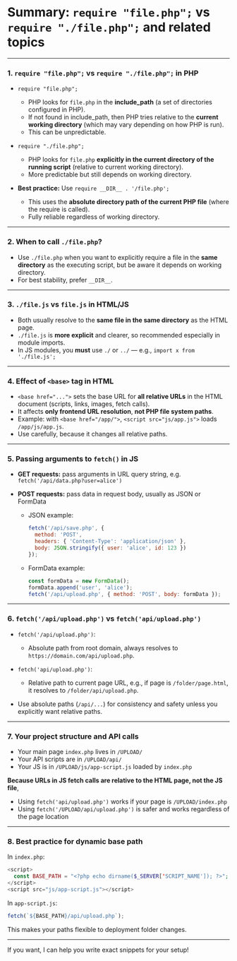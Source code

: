 # Summary: `require "file.php";` vs `require "./file.php";` and related topics

---

### 1. **`require "file.php";` vs `require "./file.php";` in PHP**

* `require "file.php";`

  * PHP looks for `file.php` in the **include\_path** (a set of directories configured in PHP).
  * If not found in include\_path, then PHP tries relative to the **current working directory** (which may vary depending on how PHP is run).
  * This can be unpredictable.

* `require "./file.php";`

  * PHP looks for `file.php` **explicitly in the current directory of the running script** (relative to current working directory).
  * More predictable but still depends on working directory.

* **Best practice:**
  Use `require __DIR__ . '/file.php';`

  * This uses the **absolute directory path of the current PHP file** (where the require is called).
  * Fully reliable regardless of working directory.

---

### 2. **When to call `./file.php`?**

* Use `./file.php` when you want to explicitly require a file in the **same directory** as the executing script, but be aware it depends on working directory.
* For best stability, prefer `__DIR__`.

---

### 3. **`./file.js` vs `file.js` in HTML/JS**

* Both usually resolve to the **same file in the same directory** as the HTML page.
* `./file.js` is **more explicit** and clearer, so recommended especially in module imports.
* In JS modules, you **must** use `./` or `../` — e.g., `import x from './file.js';`

---

### 4. **Effect of `<base>` tag in HTML**

* `<base href="...">` sets the base URL for **all relative URLs** in the HTML document (scripts, links, images, fetch calls).
* It affects **only frontend URL resolution**, **not PHP file system paths**.
* Example: with `<base href="/app/">`, `<script src="js/app.js">` loads `/app/js/app.js`.
* Use carefully, because it changes all relative paths.

---

### 5. **Passing arguments to `fetch()` in JS**

* **GET requests:** pass arguments in URL query string, e.g. `fetch('/api/data.php?user=alice')`
* **POST requests:** pass data in request body, usually as JSON or FormData

  * JSON example:

    ```js
    fetch('/api/save.php', {
      method: 'POST',
      headers: { 'Content-Type': 'application/json' },
      body: JSON.stringify({ user: 'alice', id: 123 })
    });
    ```
  * FormData example:

    ```js
    const formData = new FormData();
    formData.append('user', 'alice');
    fetch('/api/upload.php', { method: 'POST', body: formData });
    ```

---

### 6. **`fetch('/api/upload.php')` vs `fetch('api/upload.php')`**

* `fetch('/api/upload.php')`:

  * Absolute path from root domain, always resolves to `https://domain.com/api/upload.php`.

* `fetch('api/upload.php')`:

  * Relative path to current page URL, e.g., if page is `/folder/page.html`, it resolves to `/folder/api/upload.php`.

* Use absolute paths (`/api/...`) for consistency and safety unless you explicitly want relative paths.

---

### 7. **Your project structure and API calls**

* Your main page `index.php` lives in `/UPLOAD/`
* Your API scripts are in `/UPLOAD/api/`
* Your JS is in `/UPLOAD/js/app-script.js` loaded by `index.php`

**Because URLs in JS fetch calls are relative to the HTML page, not the JS file**,

* Using `fetch('api/upload.php')` works if your page is `/UPLOAD/index.php`
* Using `fetch('/UPLOAD/api/upload.php')` is safer and works regardless of the page location

---

### 8. **Best practice for dynamic base path**

In `index.php`:

```php
<script>
  const BASE_PATH = "<?php echo dirname($_SERVER['SCRIPT_NAME']); ?>";
</script>
<script src="js/app-script.js"></script>
```

In `app-script.js`:

```js
fetch(`${BASE_PATH}/api/upload.php`);
```

This makes your paths flexible to deployment folder changes.

---

If you want, I can help you write exact snippets for your setup!
